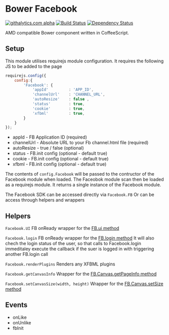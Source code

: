 # Bower Facebook
[![githalytics.com alpha](https://cruel-carlota.pagodabox.com/917637450c836ec0373668c8df3c3d06 "githalytics.com")](http://githalytics.com/thomaswelton/bower-facebook)
[![Build Status](https://travis-ci.org/thomaswelton/bower-facebook.png)](https://travis-ci.org/thomaswelton/bower-facebook)
[![Dependency Status](https://david-dm.org/thomaswelton/bower-facebook.png)](https://david-dm.org/thomaswelton/bower-facebook)


AMD compatible Bower component written in CoffeeScript.


## Setup

This module utilises requirejs module configuration. It requires the following JS to be added to the page

```javascript
requirejs.config({
	config:{
		'Facebook': {
			'appId'      	: 'APP_ID',
			'channelUrl'	: 'CHANNEL_URL',
			'autoResize'	: false	,
			'status'     	: true,
			'cookie'     	: true,
			'xfbml'			: true,
		}
	}
});
```

* appId - FB Application ID (required)
* channelUrl - Absolute URL to your Fb channel.html file (required)
* autoResize - true / false (optional)
* status - FB.init config (optional - default true)
* cookie - FB.init config (optional - default true)
* xfbml - FB.init config (optional - default true)

The contents of `config.Facebook` will be passed to the contructor of the Facebook module when loaded.
The Faceobok module scan then be loaded as a requirejs module. It returns a single instance of the Facebook module.

The Facebook SDK can be accessed directly via `Facebook.FB`
Or can be access through helpers and wrappers


## Helpers

`Facebook.UI`
FB onReady wrapper for the [FB.ui method](https://developers.facebook.com/docs/reference/javascript/FB.ui/)

`Facebook.login`
FB onReady wrapper for the [FB.login method](http://developers.facebook.com/docs/reference/javascript/FB.login/)
It will also chech the login status of the user, so that calls to Facebook.login immeditaley execute the callback if the suer is logged in with triggering another FB.login call

`Facebook.renderPlugins`
Renders any XFBML plugins 

`Facebook.getCanvasInfo`
Wrapper for the [FB.Canvas.getPageInfo method](http://developers.facebook.com/docs/reference/javascript/FB.Canvas.getPageInfo/)

`Facebook.setCanvasSize(width, height)`
Wrapper for the [FB.Canvas.setSize method](http://developers.facebook.com/docs/reference/javascript/FB.Canvas.setSize/)


## Events

* onLike
* onUnlike
* fbInit

